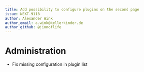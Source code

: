 ```yaml
---
title: Add possibility to configure plugins on the second page
issue: NEXT-9118
author: Alexander Wink
author_email: a.wink@kellerkinder.de 
author_github: @jinnoflife
---
```

# Administration
* Fix missing configuration in plugin list  
